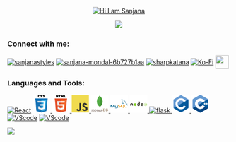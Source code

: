 <p align="center"><a href="https://sanjanastyles.github.io/Personal_portfolio/" target="blank"><img src="https://cdn.discordapp.com/attachments/820201141131935765/990234171509194762/Untitled154_20220625180655.png" alt="Hi I am Sanjana" style="width:500px; height:200px;"></a></p>

<p align="center">
  <img src="https://64.media.tumblr.com/ae05921060856e2ce86ebb8eea25fe21/tumblr_psdjxgMRMo1t9q05y_500.gif" />
</p>


<h3 align="left">Connect with me:</h3>
<p align="left">
<a href="https://codepen.io/sanjanastyles" target="blank"><img align="center" src="https://raw.githubusercontent.com/rahuldkjain/github-profile-readme-generator/master/src/images/icons/Social/codepen.svg" alt="sanjanastyles" height="30" width="40" /></a>
<!--<a href="https://codesandbox.io/u/sanjanastyles" target="blank"><img align="center" src="https://ziterz.gallerycdn.vsassets.io/extensions/ziterz/codesandbox-black-theme/1.2.5/1644299509867/Microsoft.VisualStudio.Services.Icons.Default" alt="sanjanastyles" height="30" width="40" /></a>-->
<a href="https://linkedin.com/in/sanjana-mondal-6b727b1aa" target="blank"><img align="center" src="https://raw.githubusercontent.com/rahuldkjain/github-profile-readme-generator/master/src/images/icons/Social/linked-in-alt.svg" alt="sanjana-mondal-6b727b1aa" height="30" width="40" /></a>
<a href="https://www.codechef.com/users/sharpkatana" target="blank"><img align="center" src="https://avatars1.githubusercontent.com/u/11960354?s=460&v=4" alt="sharpkatana" height="30" width="40" /></a>
<a href="https://ko-fi.com/sharplikekatana"><img align="center" src="https://uploads-ssl.webflow.com/5c14e387dab576fe667689cf/61e111774d3a2f67c827cd25_Frame%205.png" alt="Ko-Fi" height="30" width="40"/></a>
<!-- <a href="https://www.hackerrank.com/sanjana2842002" target="blank"><img align="center" src="https://upload.wikimedia.org/wikipedia/commons/thumb/4/40/HackerRank_Icon-1000px.png/480px-HackerRank_Icon-1000px.png" alt="sanjana2842002" height="30" width="40" /></a> -->
<a href="https://tryhackme.com/p/sharplikekatana"><img align="center" src="https://tryhackme.com/img/favicon.png" height="30" width="30" /></a>
</p>

<h3 align="left">Languages and Tools:</h3>
<p align="left"> 
<a href="https://reactjs.org"><img src="https://upload.wikimedia.org/wikipedia/commons/thumb/a/a7/React-icon.svg/2300px-React-icon.svg.png" alt="React" width="40" height="35"></a>
<a href="https://www.w3schools.com/css/" target="_blank"> <img src="https://raw.githubusercontent.com/devicons/devicon/master/icons/css3/css3-original-wordmark.svg" alt="css3" width="40" height="40"/> </a> 
 <a href="https://www.w3.org/html/" target="_blank"> <img src="https://raw.githubusercontent.com/devicons/devicon/master/icons/html5/html5-original-wordmark.svg" alt="html5" width="40" height="40"/> </a> 
 <a href="https://developer.mozilla.org/en-US/docs/Web/JavaScript" target="_blank"> <img src="https://raw.githubusercontent.com/devicons/devicon/master/icons/javascript/javascript-original.svg" alt="javascript" width="40" height="40"/> </a>
  <a href="https://www.mongodb.com/" target="_blank"> <img src="https://raw.githubusercontent.com/devicons/devicon/master/icons/mongodb/mongodb-original-wordmark.svg" alt="mongodb" width="40" height="40"/> </a>
   <a href="https://www.mysql.com/" target="_blank"> <img src="https://raw.githubusercontent.com/devicons/devicon/master/icons/mysql/mysql-original-wordmark.svg" alt="mysql" width="40" height="40"/> </a>
    <a href="https://nodejs.org" target="_blank"> <img src="https://raw.githubusercontent.com/devicons/devicon/master/icons/nodejs/nodejs-original-wordmark.svg" alt="nodejs" width="40" height="40"/> </a>
    <a href="https://flask.palletsprojects.com/" target="_blank"> <img src="https://img.icons8.com/fluency/344/flask.png" alt="flask" width="40" height="40"/> </a>
    <a href="https://www.cprogramming.com/" target="_blank"> <img src="https://raw.githubusercontent.com/devicons/devicon/master/icons/c/c-original.svg" alt="c" width="40" height="40"/> </a> 
    <a href="https://www.w3schools.com/cpp/" target="_blank"> <img src="https://raw.githubusercontent.com/devicons/devicon/master/icons/cplusplus/cplusplus-original.svg" alt="cplusplus" width="40" height="40"/> </a> 
    <a href="https://code.visualstudio.com" target="_blank"> <img src="https://img.icons8.com/fluency/344/visual-studio.png" alt="VScode" width="40"    height="40"/></a>
    <a href="https://getbootstrap.com" target="_blank"> <img src="https://img.icons8.com/color/344/bootstrap.png" alt="VScode" width="40" height="40"/></a>
    </p>

<!-- ![](https://github-readme-stats.vercel.app/api?username=sanjanastyles&hide=prs&theme=radical) &nbsp; -->
![](https://github-readme-stats.vercel.app/api/top-langs/?username=sanjanastyles&layout=compact&theme=radical)

